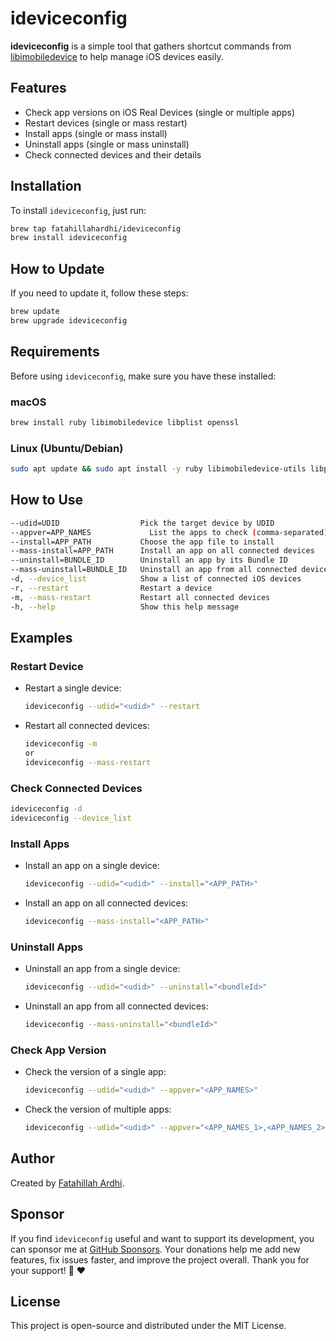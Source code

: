 # ideviceconfig

**ideviceconfig** is a simple tool that gathers shortcut commands from [libimobiledevice](https://github.com/libimobiledevice) to help manage iOS devices easily.

## Features
- Check app versions on iOS Real Devices (single or multiple apps)
- Restart devices (single or mass restart)
- Install apps (single or mass install)
- Uninstall apps (single or mass uninstall)
- Check connected devices and their details

## Installation
To install `ideviceconfig`, just run:
```sh
brew tap fatahillahardhi/ideviceconfig
brew install ideviceconfig
```

## How to Update
If you need to update it, follow these steps:
```sh
brew update
brew upgrade ideviceconfig
```

## Requirements
Before using `ideviceconfig`, make sure you have these installed:

### macOS
```sh
brew install ruby libimobiledevice libplist openssl
```

### Linux (Ubuntu/Debian)
```sh
sudo apt update && sudo apt install -y ruby libimobiledevice-utils libplist-utils openssl
```

## How to Use
```sh
--udid=UDID                  Pick the target device by UDID
--appver=APP_NAMES             List the apps to check (comma-separated)
--install=APP_PATH           Choose the app file to install
--mass-install=APP_PATH      Install an app on all connected devices
--uninstall=BUNDLE_ID        Uninstall an app by its Bundle ID
--mass-uninstall=BUNDLE_ID   Uninstall an app from all connected devices
-d, --device_list            Show a list of connected iOS devices
-r, --restart                Restart a device
-m, --mass-restart           Restart all connected devices
-h, --help                   Show this help message
```

## Examples
### Restart Device
- Restart a single device:
  ```sh
  ideviceconfig --udid="<udid>" --restart
  ```
- Restart all connected devices:
  ```sh
  ideviceconfig -m
  or
  ideviceconfig --mass-restart
  ```

### Check Connected Devices
```sh
ideviceconfig -d
ideviceconfig --device_list
```

### Install Apps
- Install an app on a single device:
  ```sh
  ideviceconfig --udid="<udid>" --install="<APP_PATH>"
  ```
- Install an app on all connected devices:
  ```sh
  ideviceconfig --mass-install="<APP_PATH>"
  ```

### Uninstall Apps
- Uninstall an app from a single device:
  ```sh
  ideviceconfig --udid="<udid>" --uninstall="<bundleId>"
  ```
- Uninstall an app from all connected devices:
  ```sh
  ideviceconfig --mass-uninstall="<bundleId>"
  ```

### Check App Version
- Check the version of a single app:
  ```sh
  ideviceconfig --udid="<udid>" --appver="<APP_NAMES>"
  ```
- Check the version of multiple apps:
  ```sh
  ideviceconfig --udid="<udid>" --appver="<APP_NAMES_1>,<APP_NAMES_2>"
  ```

## Author
Created by [Fatahillah Ardhi](https://www.linkedin.com/in/fatahillah-ardhi/).

## Sponsor
If you find `ideviceconfig` useful and want to support its development, you can sponsor me at [GitHub Sponsors](https://github.com/sponsors/fatahillahardhi). Your donations help me add new features, fix issues faster, and improve the project overall. Thank you for your support! 🙌 ❤️

## License
This project is open-source and distributed under the MIT License.

